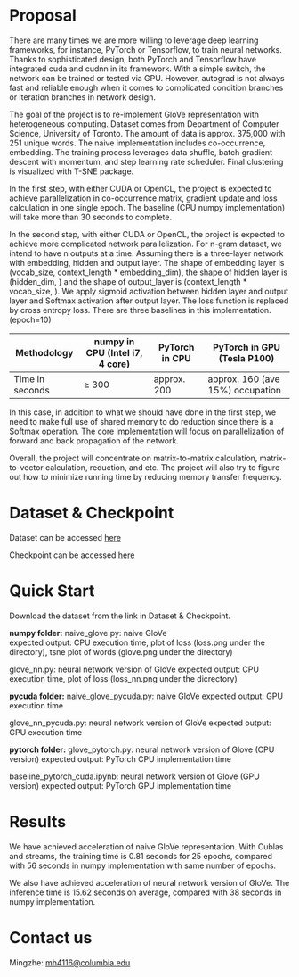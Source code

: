 # Proposal

There are many times we are more willing to leverage deep learning frameworks, for instance, PyTorch or Tensorflow, to train neural networks. Thanks to sophisticated design, both PyTorch and Tensorflow have integrated cuda and cudnn in its framework. With a simple switch, the network can be trained or tested via GPU. However, autograd is not always fast and reliable enough when it comes to complicated condition branches or iteration branches in network design.

The goal of the project is to re-implement GloVe representation with heterogeneous computing. Dataset comes from Department of Computer Science, University of Toronto. The amount of data is approx. 375,000 with 251 unique words. The naive implementation includes co-occurrence, embedding. The training process leverages data shuffle, batch gradient descent with momentum, and step learning rate scheduler. Final clustering is visualized with T-SNE package. 

In the first step, with either CUDA or OpenCL, the project is expected to achieve parallelization in co-occurrence matrix, gradient update and loss calculation in one single epoch. The baseline (CPU numpy implementation) will take more than 30 seconds to complete.

In the second step, with either CUDA or OpenCL, the project is expected to achieve more complicated network parallelization. For n-gram dataset, we intend to have n outputs at a time. Assuming there is a three-layer network with embedding, hidden and output layer. The shape of embedding layer is (vocab_size, context_length * embedding_dim), the shape of hidden layer is (hidden_dim, ) and the shape of output_layer is (context_length * vocab_size, ). We apply sigmoid activation between hidden layer and output layer and Softmax activation after output layer. The loss function is replaced by cross entropy loss. There are three baselines in this implementation. (epoch=10)

| Methodology     | numpy in CPU (Intel i7, 4 core) | PyTorch in CPU | PyTorch in GPU (Tesla P100) |
| --------------- | ------------------------------- | -------------- | --------------------------- |
| Time in seconds | ≥ 300                           | approx. 200    | approx. 160 (ave 15%) occupation|

In this case, in addition to what we should have done in the first step, we need to make full use of shared memory to do reduction since there is a Softmax operation. The core implementation will focus on parallelization of forward and back propagation of the network.

Overall, the project will concentrate on matrix-to-matrix calculation, matrix-to-vector calculation, reduction, and etc. The project will also try to figure out how to minimize running time by reducing memory transfer frequency.



# Dataset & Checkpoint

Dataset can be accessed [here](https://drive.google.com/file/d/1B8Gr9G66ZRj6lvpVoVMWTyxDD52Awv1g/view?usp=sharing)

Checkpoint can be accessed [here](https://drive.google.com/file/d/15Am6cbYhNBepm84h4MQtiXv8gO-N4A5A/view?usp=sharing)

# Quick Start
Download the dataset from the link in Dataset & Checkpoint.

**numpy folder:**
naive_glove.py: naive GloVe  
expected output: CPU execution time, plot of loss (loss.png under the directory), tsne plot of words (glove.png under the directory)

glove_nn.py: neural network version of GloVe
expected output: CPU execution time, plot of loss (loss_nn.png under the dicrectory)

**pycuda folder:**
naive_glove_pycuda.py: naive GloVe
expected output: GPU execution time

glove_nn_pycuda.py: neural network version of GloVe
expected output: GPU execution time

**pytorch folder:**
glove_pytorch.py: neural network version of Glove (CPU version)
expected output: PyTorch CPU implementation time

baseline_pytorch_cuda.ipynb: neural network version of Glove (GPU version)
expected output: PyTorch GPU implementation time

# Results

We have achieved acceleration of naive GloVe representation. With Cublas and streams, the training time is 0.81 seconds for 25 epochs, compared with 56 seconds in numpy implementation with same number of epochs.

We also have achieved acceleration of neural network version of GloVe. The inference time is 15.62 seconds on average, compared with 38 seconds in numpy implementation.



# Contact us

Mingzhe: mh4116@columbia.edu

